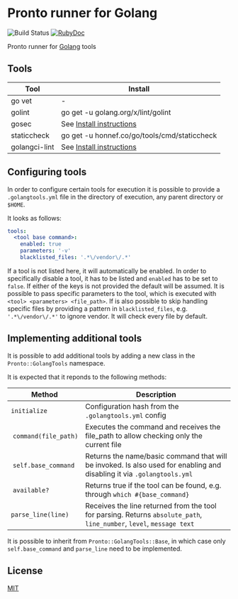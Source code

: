 # Pronto runner for Golang

![Build Status](https://github.com/viafintech/pronto-golang/actions/workflows/test.yml/badge.svg) [![RubyDoc](https://img.shields.io/badge/ruby-doc-green.svg)](http://rubydoc.info/github/Barzahlen/pronto-golang)

Pronto runner for [Golang](https://golang.org) tools

## Tools

|  Tool    | Install  |
|----------|----------|
| go vet   | - |
| golint   | go get -u golang.org/x/lint/golint |
| gosec    | See [Install instructions](https://github.com/securego/gosec#install) |
| staticcheck | go get -u honnef.co/go/tools/cmd/staticcheck |
| golangci-lint | See [Install instructions](https://golangci-lint.run/usage/install/) |

## Configuring tools

In order to configure certain tools for execution it is possible to provide a `.golangtools.yml` file in the directory of execution, any parent directory or `$HOME`.

It looks as follows:
```yaml
tools:
  <tool base command>:
    enabled: true
    parameters: '-v'
    blacklisted_files: '.*\/vendor\/.*'
```

If a tool is not listed here, it will automatically be enabled.
In order to specifically disable a tool, it has to be listed and `enabled` has to be set to `false`.
If either of the keys is not provided the default will be assumed.
It is possible to pass specific parameters to the tool, which is executed with `<tool> <parameters> <file_path>`.
If is also possible to skip handling specific files by providing a pattern in `blacklisted_files`, e.g. `'.*\/vendor\/.*'` to ignore vendor. It will check every file by default.

## Implementing additional tools

It is possible to add additional tools by adding a new class in the `Pronto::GolangTools` namespace.

It is expected that it reponds to the following methods:

| Method | Description |
|--------|-------------|
| `initialize` | Configuration hash from the `.golangtools.yml` config |
| `command(file_path)` | Executes the command and receives the file_path to allow checking only the current file |
| `self.base_command` | Returns the name/basic command that will be invoked. Is also used for enabling and disabling it via `.golangtools.yml` |
| `available?` | Returns true if the tool can be found, e.g. through `which #{base_command}` |
| `parse_line(line)` | Receives the line returned from the tool for parsing. Returns `absolute_path`, `line_number`, `level`, `message text` |

It is possible to inherit from `Pronto::GolangTools::Base`, in which case only `self.base_command` and `parse_line` need to be implemented.

## License

[MIT](LICENSE)
